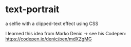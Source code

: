# text-portrait
a selfie with a clipped-text effect using CSS

I learned this idea from Marko Denic -> see his Codepen: https://codepen.io/denic/pen/mdXZgMG
